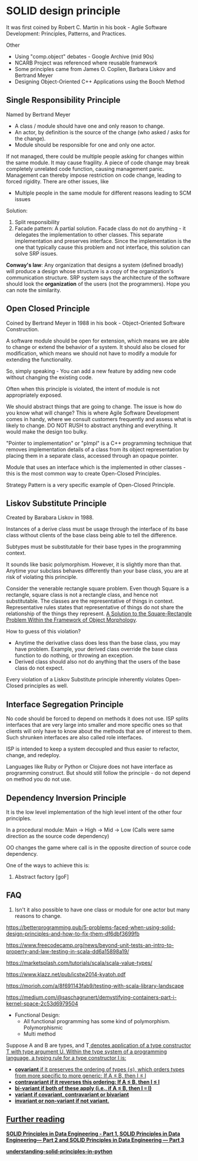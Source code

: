 # SOLID design principle

It was first coined by Robert C. Martin in his book - Agile Software Development: Principles, Patterns, and Practices.

Other

* Using "comp.object" debates - Google Archive (mid 90s)
* NCARB Project was referenced where reusable framework
* Some principles came from James O. Coplien, Barbara Liskov and Bertrand Meyer
* Designing Object-Oriented C++ Applications using the Booch Method

## Single Responsibility Principle

Named by Bertrand Meyer

* A class / module should have one and only reason to change.
* An actor, by definition is the source of the change (who asked / asks for the change).
* Module should be responsible for one and only one actor.

If not managed, there could be multiple people asking for changes within the same module. It may cause fragility. A piece of code change may break completely unrelated code function, causing management panic. Management can thereby impose restriction on code change, leading to forced rigidity. There are other issues, like

* Multiple people in the same module for different reasons leading to SCM issues

Solution:

1. Split responsibility
2. Facade pattern: A partial solution. Facade class do not do anything - it delegates the implementation to other classes. This separate implementation and preserves interface. Since the implementation is the one that typically cause this problem and not interface, this solution can solve SRP issues.

**Conway's law**: Any organization that designs a system (defined broadly) will produce a design whose structure is a copy of the organization's communication structure. SRP system says the architecture of the software should look the **organization** of the users (not the programmers). Hope you can note the similarity.

## Open Closed Principle

Coined by Bertrand Meyer in 1988 in his book - Object-Oriented Software Construction.

A software module should be open for extension, which means we are able to change or extend the behavior of a system. It should also be closed for modification, which means we should not have to modify a module for extending the functionality.

So, simply speaking - You can add a new feature by adding new code without changing the existing code.

Often when this principle is violated, the intent of module is not appropriately exposed.

We should abstract things that are going to change. The issue is how do you know what will change? This is where Agile Software Development comes in handy, where we consult customers frequently and assess what is likely to change. DO NOT RUSH to abstract anything and everything. It would make the design too bulky.

"Pointer to implementation" or "pImpl" is a C++ programming technique that removes implementation details of a class from its object representation by placing them in a separate class, accessed through an opaque pointer.

Module that uses an interface which is the implemented in other classes - this is the most common way to create Open-Closed Principles.

Strategy Pattern is a very specific example of Open-Closed Principle.

## Liskov Substitute Principle

Created by Barabara Liskov in 1988.

Instances of a derive class must be usage through the interface of its base class without clients of the base class being able to tell the difference.

Subtypes must be substitutable for their base types in the programming context.

It sounds like basic polymorphism. However, it is slightly more than that. Anytime your subclass behaves differently than your base class, you are at risk of violating this principle.

Consider the venerable rectangle square problem. Even though Square is a rectangle, square class is not a rectangle class, and hence not substitutable. The classes are the representative of things in context. Representative rules states that representative of things do not share the relationship of the things they represent. [A Solution to the Square-Rectangle Problem Within the Framework of Object Morphology](https://aip.vse.cz/pdfs/aip/2016/01/03.pdf).

How to guess of this violation?

* Anytime the derivative class does less than the base class, you may have problem. Example, your derived class override the base class function to do nothing, or throwing an exception.
* Derived class should also not do anything that the users of the base class do not expect.

Every violation of a Liskov Substitute principle inherently violates Open-Closed principles as well.

## Interface Segregation Principle

No code should be forced to depend on methods it does not use. ISP splits interfaces that are very large into smaller and more specific ones so that clients will only have to know about the methods that are of interest to them. Such shrunken interfaces are also called role interfaces.

ISP is intended to keep a system decoupled and thus easier to refactor, change, and redeploy.

Languages like Ruby or Python or Clojure does not have interface as programming construct. But should still follow the principle - do not depend on method you do not use.

## Dependency Inversion Principle

It is the low level implementation of the high level intent of the other four principles.

In a procedural module: Main -> High -> Mid -> Low (Calls were same direction as the source code dependency)

OO changes the game where call is in the opposite direction of source code dependency.

One of the ways to achieve this is:

1. Abstract factory [goF]

## FAQ

1. Isn't it also possible to have one class or module for one actor but many reasons to change.

https://betterprogramming.pub/5-problems-faced-when-using-solid-design-principles-and-how-to-fix-them-df6dbf3699fb

https://www.freecodecamp.org/news/beyond-unit-tests-an-intro-to-property-and-law-testing-in-scala-dd6a15898a19/

https://marketsplash.com/tutorials/scala/scala-value-types/

https://www.klazz.net/pub/icstw2014-kyatoh.pdf

https://morioh.com/a/8f691143fab9/testing-with-scala-library-landscape

https://medium.com/@saschagrunert/demystifying-containers-part-i-kernel-space-2c53d6979504

* Functional Design:
  * All functional programming has some kind of polymorphism. Polymorphismic
  * Multi method

Suppose A and B are types, and T<U> denotes application of a type constructor T with type argument U. Within the type system of a programming language, a typing rule for a type constructor I is:

* **covariant** if it preserves the ordering of types (≤), which orders types from more specific to more generic: If A ≤ B, then I<A> ≤ I<B>
* **contravariant** if it reverses this ordering: If A ≤ B, then I<B> ≤ I<A> 
* **bi-variant** if both of these apply (i.e., if A ≤ B, then I<A> ≡ I<B>)
* **variant** if **covariant**, **contravariant** or **bivariant**
* **invariant** or **non-variant** if not variant.

## Further reading

[SOLID Principles in Data Engineering - Part 1](https://blog.det.life/solid-principles-in-data-engineering-part-1-49d6025fe0c9), [SOLID Principles in Data Engineering— Part 2](https://blog.det.life/solid-principles-in-data-engineering-part-2-52b9ce2c7070) and [SOLID Principles in Data Engineering — Part 3](https://blog.det.life/solid-principles-in-data-engineering-part-3-249d5869266f)

[understanding-solid-principles-in-python](https://medium.com/@sajo02/understanding-solid-principles-in-python-a-comprehensive-guide-with-real-world-examples-3bed648edc95)
